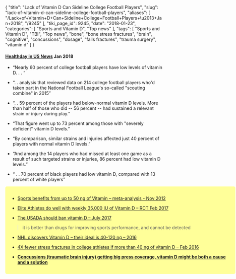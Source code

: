 {
    "title": "Lack of Vitamin D Can Sideline College Football Players",
    "slug": "lack-of-vitamin-d-can-sideline-college-football-players",
    "aliases": [
        "/Lack+of+Vitamin+D+Can+Sideline+College+Football+Players+\u2013+Jan+2018",
        "/9245"
    ],
    "tiki_page_id": 9245,
    "date": "2018-01-23",
    "categories": [
        "Sports and Vitamin D",
        "Top news"
    ],
    "tags": [
        "Sports and Vitamin D",
        "TBI",
        "Top news",
        "bone",
        "bone stress fractures",
        "brain",
        "cognitive",
        "concussions",
        "dosage",
        "falls fractures",
        "trauma surgery",
        "vitamin d"
    ]
}


#### [Healthday in US News](https://health.usnews.com/health-care/articles/2018-01-23/lack-of-vitamin-d-can-sideline-college-football-players) Jan 2018

* “Nearly 60 percent of college football players have low levels of vitamin D. . . “

* “. . analysis that reviewed data on 214 college football players who'd taken part in the National Football League's so-called "scouting combine" in 2015”

* “. . 59 percent of the players had below-normal vitamin D levels. More than half of those who did -- 56 percent -- had sustained a relevant strain or injury during play.”

* “That figure went up to 73 percent among those with "severely deficient" vitamin D levels.”

* “By comparison, similar strains and injuries affected just 40 percent of players with normal vitamin D levels.”

* “And among the 14 players who had missed at least one game as a result of such targeted strains or injuries, 86 percent had low vitamin D levels.”

* “ . . 70 percent of black players had low vitamin D, compared with 13 percent of white players”

<div class="border" style="background-color:#FF9;padding:15px;margin:10px 0;border-radius:5px;width:700px">

* [Sports benefits from up to 50 ng of Vitamin – meta-analysis - Nov 2012](/posts/sports-benefits-from-up-to-50-ng-of-vitamin-meta-analysis)

* [Elite Athletes do well with weekly 35,000 IU of Vitamin D – RCT Feb 2017](/posts/elite-athletes-do-well-with-weekly-35000-iu-of-vitamin-d-rct)

* [The USADA should ban vitamin D – July 2017](/posts/the-usada-should-ban-vitamin-d) 

> it is better than drugs for improving sports performance, and cannot be detected

* [NHL discovers Vitamin D – their ideal is 40-120 ng – 2016](/posts/nhl-discovers-vitamin-d-their-ideal-is-40-120-ng-2016)

* [4X fewer stress fractures in college athletes if more than 40 ng of vitamin D – Feb 2016](/posts/4x-fewer-stress-fractures-in-college-athletes-if-more-than-40-ng-of-vitamin-d)

*  **[Concussions (traumatic brain injury) getting big press coverage, vitamin D might be both a cause and a solution](/posts/concussions-traumatic-brain-injury-getting-big-press-coverage-vitamin-d-might-be--and-a-solution)**